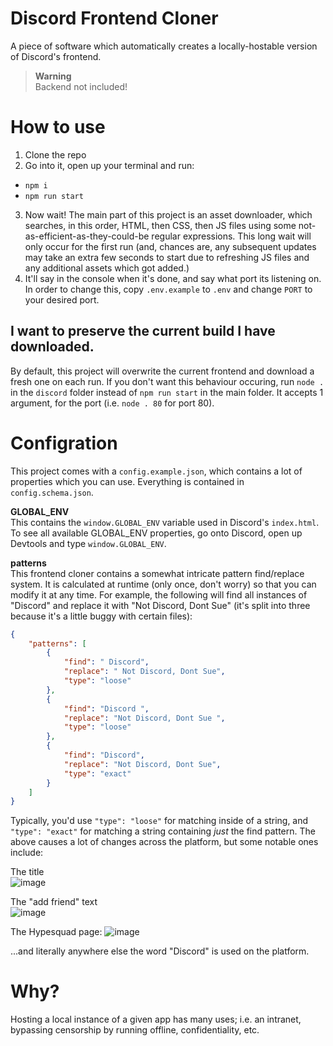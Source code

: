 # Discord Frontend Cloner

A piece of software which automatically creates a locally-hostable version of Discord's frontend.

> **Warning**<br>
> Backend not included!

# How to use

1. Clone the repo
2. Go into it, open up your terminal and run:

-   `npm i`
-   `npm run start`

3. Now wait! The main part of this project is an asset downloader, which searches, in this order, HTML, then CSS, then JS files using some not-as-efficient-as-they-could-be regular expressions. This long wait will only occur for the first run (and, chances are, any subsequent updates may take an extra few seconds to start due to refreshing JS files and any additional assets which got added.)
4. It'll say in the console when it's done, and say what port its listening on. In order to change this, copy `.env.example` to `.env` and change `PORT` to your desired port.

## I want to preserve the current build I have downloaded.

By default, this project will overwrite the current frontend and download a fresh one on each run. If you don't want this behaviour occuring, run `node .` in the `discord` folder instead of `npm run start` in the main folder. It accepts 1 argument, for the port (i.e. `node . 80` for port 80).

# Configration

This project comes with a `config.example.json`, which contains a lot of properties which you can use. Everything is contained in `config.schema.json`.

**GLOBAL_ENV**<br>
This contains the `window.GLOBAL_ENV` variable used in Discord's `index.html`. To see all available GLOBAL_ENV properties, go onto Discord, open up Devtools and type `window.GLOBAL_ENV`.

**patterns**<br>
This frontend cloner contains a somewhat intricate pattern find/replace system. It is calculated at runtime (only once, don't worry) so that you can modify it at any time. For example, the following will find all instances of "Discord" and replace it with "Not Discord, Dont Sue" (it's split into three because it's a little buggy with certain files):

```json
{
	"patterns": [
		{
			"find": " Discord",
			"replace": " Not Discord, Dont Sue",
			"type": "loose"
		},
		{
			"find": "Discord ",
			"replace": "Not Discord, Dont Sue ",
			"type": "loose"
		},
		{
			"find": "Discord",
			"replace": "Not Discord, Dont Sue",
			"type": "exact"
		}
	]
}
```

Typically, you'd use `"type": "loose"` for matching inside of a string, and `"type": "exact"` for matching a string containing _just_ the find pattern. The above causes a lot of changes across the platform, but some notable ones include:

The title<br>
![image](https://github.com/not-nullptr/discord-frontend-cloner/assets/62841684/a93c7095-9b86-43dc-a470-2e4bef7cfb3c)

The "add friend" text<br>
![image](https://github.com/not-nullptr/discord-frontend-cloner/assets/62841684/2d9991c9-16a0-4520-a6bc-404cc738125a)

The Hypesquad page:
![image](https://github.com/not-nullptr/discord-frontend-cloner/assets/62841684/95434934-0c92-4cab-bc97-b04678c79321)

...and literally anywhere else the word "Discord" is used on the platform.

# Why?

Hosting a local instance of a given app has many uses; i.e. an intranet, bypassing censorship by running offline, confidentiality, etc.
